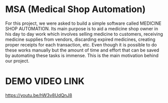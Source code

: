 # MSA (Medical Shop Automation)
For this project, we were asked to build a simple software called MEDICINE SHOP AUTOMATION. Its main purpose is to aid a medicine shop owner in his day to day work which involves selling medicine to customers, receiving medicine supplies from vendors, discarding expired medicines, creating proper receipts for each transaction, etc. Even though it is possible to do these works manually but the amount of time and effort that can be saved by automating these tasks is immense.  This is the main motivation behind our project. 
 
# DEMO VIDEO LINK
   https://youtu.be/hW3v8UdQnJ8
